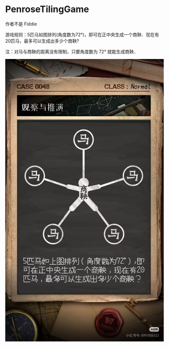 # PenroseTilingGame
作者不是 Fiddie 

游戏规则：5匹马如图排列(角度数为72°)，即可在正中央生成一个商鞅．现在有20匹马，最多可以生成出多少个商鞅?

注：对马与商鞅的距离没有限制，只要角度数为 72° 就能生成商鞅．

![](Horse.jpg)

